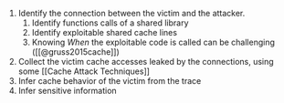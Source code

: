 
1. Identify the connection between the victim and the attacker. 
	1. Identify functions calls of a shared library
	2. Identify exploitable shared cache lines
	3. Knowing *When* the exploitable code is called can be challenging ([[@gruss2015cache]])
2. Collect the victim cache accesses leaked by the connections, using some [[Cache Attack Techniques]]
3. Infer cache behavior of the victim from the trace
4. Infer sensitive information
